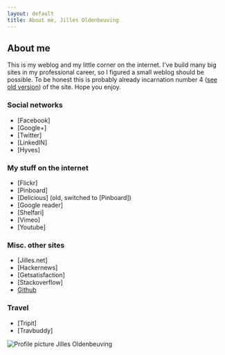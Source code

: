 ```yaml
---
layout: default
title: About me, Jilles Oldenbeuving
---
```


About me
--------
This is my weblog and my little corner on the internet. I've build many big sites in my professional career, so I figured a small weblog should be possible. To be honest this is probably already incarnation number 4 ([see old version]({{site.baseurl}}/perma/2006/03/05/welcome-to-v3-blog/index.html)) of the site. Hope you enjoy.

### Social networks
 * [Facebook]
 * [Google+]
 * [Twitter]
 * [LinkedIN]
 * [Hyves]


### My stuff on the internet
 * [Flickr]
 * [Pinboard]
 * [Delicious]
    (old, switched to [Pinboard])
 * [Google reader]
 * [Shelfari]
 * [Vimeo]
 * [Youtube]


### Misc. other sites
 * [Jilles.net]
 * [Hackernews]
 * [Getsatisfaction]
 * [Stackoverflow]
 * [Github](https://github.com/ojilles)


### Travel
 * [Tripit]
 * [Travbuddy]


![Profile picture Jilles Oldenbeuving][profile1]

[profile1]: {{site.baseurl}}/photos/misc/profile_picture_jilles_oldenbeuving.jpg

